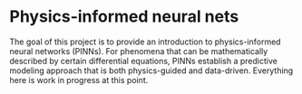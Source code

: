 # Physics-informed neural nets

The goal of this project is to provide an introduction to physics-informed neural networks (PINNs).
For phenomena that can be mathematically described by certain differential equations,
PINNs establish a predictive modeling approach that is both physics-guided and data-driven.
Everything here is work in progress at this point.

